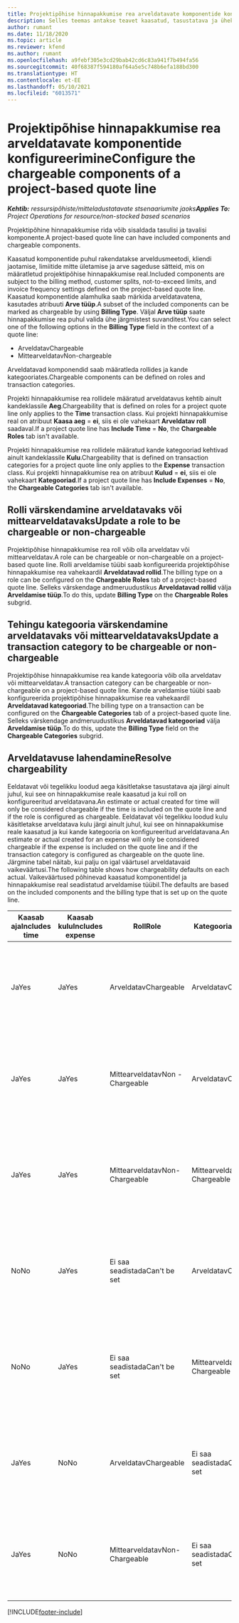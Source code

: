 ```yaml
---
title: Projektipõhise hinnapakkumise rea arveldatavate komponentide konfigureerimine
description: Selles teemas antakse teavet kaasatud, tasustatava ja ühekordselt nõutavate komponentide kohta projektipõhise hinnapakkumise ridade puhul.
author: rumant
ms.date: 11/18/2020
ms.topic: article
ms.reviewer: kfend
ms.author: rumant
ms.openlocfilehash: a9febf305e3cd29bab42cd6c83a941f7b494fa56
ms.sourcegitcommit: 40f68387f594180af64a5e5c748b6efa188bd300
ms.translationtype: HT
ms.contentlocale: et-EE
ms.lasthandoff: 05/10/2021
ms.locfileid: "6013571"
---
```

# <a name="configure-the-chargeable-components-of-a-project-based-quote-line"></a><span data-ttu-id="7524d-103">Projektipõhise hinnapakkumise rea arveldatavate komponentide konfigureerimine</span><span class="sxs-lookup"><span data-stu-id="7524d-103">Configure the chargeable components of a project-based quote line</span></span>

<span data-ttu-id="7524d-104">_**Kehtib:** ressursipõhiste/mitteladustatavate stsenaariumite jaoks_</span><span class="sxs-lookup"><span data-stu-id="7524d-104">_**Applies To:** Project Operations for resource/non-stocked based scenarios_</span></span>

<span data-ttu-id="7524d-105">Projektipõhine hinnapakkumise rida võib sisaldada tasulisi ja tavalisi komponente.</span><span class="sxs-lookup"><span data-stu-id="7524d-105">A project-based quote line can have included components and chargeable components.</span></span>

<span data-ttu-id="7524d-106">Kaasatud komponentide puhul rakendatakse arveldusmeetodi, kliendi jaotamise, limiitide mitte ületamise ja arve sageduse sätteid, mis on määratletud projektipõhise hinnapakkumise real.</span><span class="sxs-lookup"><span data-stu-id="7524d-106">Included components are subject to the billing method, customer splits, not-to-exceed limits, and invoice frequency settings defined on the project-based quote line.</span></span>
<span data-ttu-id="7524d-107">Kaasatud komponentide alamhulka saab märkida arveldatavatena, kasutades atribuuti **Arve tüüp**.</span><span class="sxs-lookup"><span data-stu-id="7524d-107">A subset of the included components can be marked as chargeable by using **Billing Type**.</span></span> <span data-ttu-id="7524d-108">Väljal **Arve tüüp** saate hinnapakkumise rea puhul valida ühe järgmistest suvanditest.</span><span class="sxs-lookup"><span data-stu-id="7524d-108">You can select one of the following options in the **Billing Type** field in the context of a quote line:</span></span>

   - <span data-ttu-id="7524d-109">Arveldatav</span><span class="sxs-lookup"><span data-stu-id="7524d-109">Chargeable</span></span>
   - <span data-ttu-id="7524d-110">Mittearveldatav</span><span class="sxs-lookup"><span data-stu-id="7524d-110">Non-chargeable</span></span>

<span data-ttu-id="7524d-111">Arveldatavad komponendid saab määratleda rollides ja kande kategooriates.</span><span class="sxs-lookup"><span data-stu-id="7524d-111">Chargeable components can be defined on roles and transaction categories.</span></span>

<span data-ttu-id="7524d-112">Projekti hinnapakkumise rea rollidele määratud arveldatavus kehtib ainult kandeklassile **Aeg**.</span><span class="sxs-lookup"><span data-stu-id="7524d-112">Chargeability that is defined on roles for a project quote line only applies to the **Time** transaction class.</span></span> <span data-ttu-id="7524d-113">Kui projekti hinnapakkumise real on atribuut **Kaasa aeg** = **ei**, siis ei ole vahekaart **Arveldatav roll** saadaval.</span><span class="sxs-lookup"><span data-stu-id="7524d-113">If a project quote line has **Include Time** = **No**, the **Chargeable Roles** tab isn't available.</span></span>

<span data-ttu-id="7524d-114">Projekti hinnapakkumise rea rollidele määratud kande kategooriad kehtivad ainult kandeklassile **Kulu**.</span><span class="sxs-lookup"><span data-stu-id="7524d-114">Chargeability that is defined on transaction categories for a project quote line only applies to the **Expense** transaction class.</span></span> <span data-ttu-id="7524d-115">Kui projekti hinnapakkumise rea on atribuut **Kulud** = **ei**, siis ei ole vahekaart **Kategooriad**.</span><span class="sxs-lookup"><span data-stu-id="7524d-115">If a project quote line has **Include Expenses** = **No**, the **Chargeable Categories** tab isn't available.</span></span>

## <a name="update-a-role-to-be-chargeable-or-non-chargeable"></a><span data-ttu-id="7524d-116">Rolli värskendamine arveldatavaks või mittearveldatavaks</span><span class="sxs-lookup"><span data-stu-id="7524d-116">Update a role to be chargeable or non-chargeable</span></span>
<span data-ttu-id="7524d-117">Projektipõhise hinnapakkumise rea roll võib olla arveldatav või mittearveldatav.</span><span class="sxs-lookup"><span data-stu-id="7524d-117">A role can be chargeable or non-chargeable on a project-based quote line.</span></span> <span data-ttu-id="7524d-118">Rolli arveldamise tüübi saab konfigureerida projektipõhise hinnapakkumise rea vahekaardil **Arveldatavad rollid**.</span><span class="sxs-lookup"><span data-stu-id="7524d-118">The billing type on a role can be configured on the **Chargeable Roles** tab of a project-based quote line.</span></span> <span data-ttu-id="7524d-119">Selleks värskendage andmeruudustikus **Arveldatavad rollid** välja **Arveldamise tüüp**.</span><span class="sxs-lookup"><span data-stu-id="7524d-119">To do this, update **Billing Type** on the **Chargeable Roles** subgrid.</span></span> 

## <a name="update-a-transaction-category-to-be-chargeable-or-non-chargeable"></a><span data-ttu-id="7524d-120">Tehingu kategooria värskendamine arveldatavaks või mittearveldatavaks</span><span class="sxs-lookup"><span data-stu-id="7524d-120">Update a transaction category to be chargeable or non-chargeable</span></span>
<span data-ttu-id="7524d-121">Projektipõhise hinnapakkumise rea kande kategooria võib olla arveldatav või mittearveldatav.</span><span class="sxs-lookup"><span data-stu-id="7524d-121">A transaction category can be chargeable or non-chargeable on a project-based quote line.</span></span> <span data-ttu-id="7524d-122">Kande arveldamise tüübi saab konfigureerida projektipõhise hinnapakkumise rea vahekaardil **Arveldatavad kategooriad**.</span><span class="sxs-lookup"><span data-stu-id="7524d-122">The billing type on a transaction can be configured on the **Chargeable Categories** tab of a project-based quote line.</span></span> <span data-ttu-id="7524d-123">Selleks värskendage andmeruudustikus **Arveldatavad kategooriad** välja **Arveldamise tüüp**.</span><span class="sxs-lookup"><span data-stu-id="7524d-123">To do this, update the **Billing Type** field on the **Chargeable Categories** subgrid.</span></span> 

## <a name="resolve-chargeability"></a><span data-ttu-id="7524d-124">Arveldatavuse lahendamine</span><span class="sxs-lookup"><span data-stu-id="7524d-124">Resolve chargeability</span></span>

<span data-ttu-id="7524d-125">Eeldatavat või tegelikku loodud aega käsitletakse tasustatava aja järgi ainult juhul, kui see on hinnapakkumise reale kaasatud ja kui roll on konfigureeritud arveldatavana.</span><span class="sxs-lookup"><span data-stu-id="7524d-125">An estimate or actual created for time will only be considered chargeable if the time is included on the quote line and if the role is configured as chargeable.</span></span>
<span data-ttu-id="7524d-126">Eeldatavat või tegelikku loodud kulu käsitletakse arveldatava kulu järgi ainult juhul, kui see on hinnapakkumise reale kaasatud ja kui kande kategooria on konfigureeritud arveldatavana.</span><span class="sxs-lookup"><span data-stu-id="7524d-126">An estimate or actual created for an expense will only be considered chargeable if the expense is included on the quote line and if the transaction category is configured as chargeable on the quote line.</span></span> <span data-ttu-id="7524d-127">Järgmine tabel näitab, kui palju on igal väärtusel arveldatavaid vaikeväärtusi.</span><span class="sxs-lookup"><span data-stu-id="7524d-127">The following table shows how chargeability defaults on each actual.</span></span> <span data-ttu-id="7524d-128">Vaikeväärtused põhinevad kaasatud komponentidel ja hinnapakkumise real seadistatud arveldamise tüübil.</span><span class="sxs-lookup"><span data-stu-id="7524d-128">The defaults are based on the included components and the billing type that is set up on the quote line.</span></span>

| <span data-ttu-id="7524d-129">Kaasab aja</span><span class="sxs-lookup"><span data-stu-id="7524d-129">Includes time</span></span> | <span data-ttu-id="7524d-130">Kaasab kulu</span><span class="sxs-lookup"><span data-stu-id="7524d-130">Includes expense</span></span> | <span data-ttu-id="7524d-131">Roll</span><span class="sxs-lookup"><span data-stu-id="7524d-131">Role</span></span> | <span data-ttu-id="7524d-132">Kategooria</span><span class="sxs-lookup"><span data-stu-id="7524d-132">Category</span></span> | <span data-ttu-id="7524d-133">Toiming</span><span class="sxs-lookup"><span data-stu-id="7524d-133">Task</span></span> |
| --- | --- | --- | --- | --- |
| <span data-ttu-id="7524d-134">Ja</span><span class="sxs-lookup"><span data-stu-id="7524d-134">Yes</span></span> | <span data-ttu-id="7524d-135">Ja</span><span class="sxs-lookup"><span data-stu-id="7524d-135">Yes</span></span> | <span data-ttu-id="7524d-136">Arveldatav</span><span class="sxs-lookup"><span data-stu-id="7524d-136">Chargeable</span></span> | <span data-ttu-id="7524d-137">Arveldatav</span><span class="sxs-lookup"><span data-stu-id="7524d-137">Chargeable</span></span> | <span data-ttu-id="7524d-138">Tegeliku aja arveldamine: Arveldatav</span><span class="sxs-lookup"><span data-stu-id="7524d-138">Billing on a time actual: Chargeable</span></span> </br><span data-ttu-id="7524d-139">Tegeliku kulu arveldamise tüüp: Arveldatav</span><span class="sxs-lookup"><span data-stu-id="7524d-139">Billing type on an expense actual: Chargeable</span></span> |
| <span data-ttu-id="7524d-140">Ja</span><span class="sxs-lookup"><span data-stu-id="7524d-140">Yes</span></span> | <span data-ttu-id="7524d-141">Ja</span><span class="sxs-lookup"><span data-stu-id="7524d-141">Yes</span></span> | <span data-ttu-id="7524d-142">Mittearveldatav</span><span class="sxs-lookup"><span data-stu-id="7524d-142">Non - Chargeable</span></span> | <span data-ttu-id="7524d-143">Arveldatav</span><span class="sxs-lookup"><span data-stu-id="7524d-143">Chargeable</span></span> | <span data-ttu-id="7524d-144">Tegeliku aja arveldamine: Mittearveldatav</span><span class="sxs-lookup"><span data-stu-id="7524d-144">Billing on a time actual: Non-Chargeable</span></span> </br><span data-ttu-id="7524d-145">Tegeliku kulu arveldamise tüüp: Arveldatav</span><span class="sxs-lookup"><span data-stu-id="7524d-145">Billing type on an expense actual: Chargeable</span></span> |
| <span data-ttu-id="7524d-146">Ja</span><span class="sxs-lookup"><span data-stu-id="7524d-146">Yes</span></span> | <span data-ttu-id="7524d-147">Ja</span><span class="sxs-lookup"><span data-stu-id="7524d-147">Yes</span></span> | <span data-ttu-id="7524d-148">Mittearveldatav</span><span class="sxs-lookup"><span data-stu-id="7524d-148">Non-Chargeable</span></span> | <span data-ttu-id="7524d-149">Mittearveldatav</span><span class="sxs-lookup"><span data-stu-id="7524d-149">Non-Chargeable</span></span> | <span data-ttu-id="7524d-150">Tegeliku aja arveldamine: Mittearveldatav</span><span class="sxs-lookup"><span data-stu-id="7524d-150">Billing on a time actual: Non-Chargeable</span></span> </br><span data-ttu-id="7524d-151">Tegeliku kulu arveldamise tüüp: Mittearveldatav</span><span class="sxs-lookup"><span data-stu-id="7524d-151">Billing type on an expense actual: Non-Chargeable</span></span> |
| <span data-ttu-id="7524d-152">No</span><span class="sxs-lookup"><span data-stu-id="7524d-152">No</span></span> | <span data-ttu-id="7524d-153">Ja</span><span class="sxs-lookup"><span data-stu-id="7524d-153">Yes</span></span> | <span data-ttu-id="7524d-154">Ei saa seadistada</span><span class="sxs-lookup"><span data-stu-id="7524d-154">Can't be set</span></span> | <span data-ttu-id="7524d-155">Arveldatav</span><span class="sxs-lookup"><span data-stu-id="7524d-155">Chargeable</span></span> | <span data-ttu-id="7524d-156">Tegeliku aja arveldamine: Pole saadaval</span><span class="sxs-lookup"><span data-stu-id="7524d-156">Billing on a time actual: Not available</span></span> </br><span data-ttu-id="7524d-157">Tegeliku kulu arveldamise tüüp: Arveldatav</span><span class="sxs-lookup"><span data-stu-id="7524d-157">Billing type on an expense actual: Chargeable</span></span> |
| <span data-ttu-id="7524d-158">No</span><span class="sxs-lookup"><span data-stu-id="7524d-158">No</span></span> | <span data-ttu-id="7524d-159">Ja</span><span class="sxs-lookup"><span data-stu-id="7524d-159">Yes</span></span> | <span data-ttu-id="7524d-160">Ei saa seadistada</span><span class="sxs-lookup"><span data-stu-id="7524d-160">Can't be set</span></span> | <span data-ttu-id="7524d-161">Mittearveldatav</span><span class="sxs-lookup"><span data-stu-id="7524d-161">Non-Chargeable</span></span> | <span data-ttu-id="7524d-162">Tegeliku aja arveldamine: Pole saadaval</span><span class="sxs-lookup"><span data-stu-id="7524d-162">Billing on a time actual: Not available</span></span> </br><span data-ttu-id="7524d-163">Tegeliku kulu arveldamise tüüp: Mittearveldatav</span><span class="sxs-lookup"><span data-stu-id="7524d-163">Billing type on an expense actual: Non-chargeable</span></span> |
| <span data-ttu-id="7524d-164">Ja</span><span class="sxs-lookup"><span data-stu-id="7524d-164">Yes</span></span> | <span data-ttu-id="7524d-165">No</span><span class="sxs-lookup"><span data-stu-id="7524d-165">No</span></span> | <span data-ttu-id="7524d-166">Arveldatav</span><span class="sxs-lookup"><span data-stu-id="7524d-166">Chargeable</span></span> | <span data-ttu-id="7524d-167">Ei saa seadistada</span><span class="sxs-lookup"><span data-stu-id="7524d-167">Can't be set</span></span> | <span data-ttu-id="7524d-168">Tegeliku aja arveldamine: Arveldatav</span><span class="sxs-lookup"><span data-stu-id="7524d-168">Billing on a time actual: Chargeable</span></span> </br><span data-ttu-id="7524d-169">Tegeliku kulu arveldamise tüüp: Pole saadaval</span><span class="sxs-lookup"><span data-stu-id="7524d-169">Billing type on an expense actual: Not available</span></span> |
| <span data-ttu-id="7524d-170">Ja</span><span class="sxs-lookup"><span data-stu-id="7524d-170">Yes</span></span> | <span data-ttu-id="7524d-171">No</span><span class="sxs-lookup"><span data-stu-id="7524d-171">No</span></span> | <span data-ttu-id="7524d-172">Mittearveldatav</span><span class="sxs-lookup"><span data-stu-id="7524d-172">Non-Chargeable</span></span> | <span data-ttu-id="7524d-173">Ei saa seadistada</span><span class="sxs-lookup"><span data-stu-id="7524d-173">Can't be set</span></span> | <span data-ttu-id="7524d-174">Tegeliku aja arveldamine: Mittearveldatav</span><span class="sxs-lookup"><span data-stu-id="7524d-174">Billing on a time actual: Non-chargeable</span></span> </br> <span data-ttu-id="7524d-175">Tegeliku kulu arveldamise tüüp: Pole saadaval</span><span class="sxs-lookup"><span data-stu-id="7524d-175">Billing type on an expense actual: Not available</span></span> |


[!INCLUDE[footer-include](../includes/footer-banner.md)]